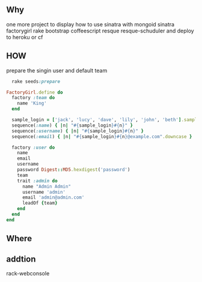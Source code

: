 ## Why 

one more project to display how to use sinatra with mongoid sinatra factorygirl rake bootstrap coffeescript resque resque-schuduler and deploy to heroku or cf

## HOW

prepare the singin user and default team
```ruby
  rake seeds:prepare
```

```ruby
FactoryGirl.define do
  factory :team do
    name 'King'
  end

  sample_login = ['jack', 'lucy', 'dave', 'lily', 'john', 'beth'].sample
  sequence(:name) { |n| "#{sample_login}#{n}" }
  sequence(:username) { |n| "#{sample_login}#{n}" }
  sequence(:email) { |n| "#{sample_login}#{n}@example.com".downcase }

  factory :user do
    name
    email
    username
    password Digest::MD5.hexdigest('password')
    team
    trait :admin do
      name "Admin Admin"
      username 'admin'
      email 'admin@admin.com'
      leadOf {team}
    end
  end
end
```

## Where

## addtion

rack-webconsole 